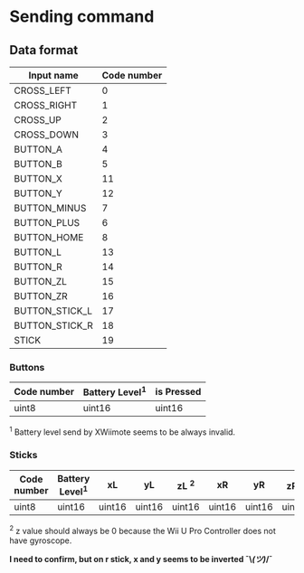  
# Sending command
## Data format

| Input name     | Code number |
|----------------|-------------|
| CROSS_LEFT     | 0           |
| CROSS_RIGHT    | 1           |
| CROSS_UP       | 2           |
| CROSS_DOWN     | 3           |
| BUTTON_A       | 4           |
| BUTTON_B       | 5           |
| BUTTON_X       | 11          |
| BUTTON_Y       | 12          |
| BUTTON_MINUS   | 7           |
| BUTTON_PLUS    | 6           |
| BUTTON_HOME    | 8           |
| BUTTON_L       | 13          |
| BUTTON_R       | 14          |
| BUTTON_ZL      | 15          |
| BUTTON_ZR      | 16          |
| BUTTON_STICK_L | 17          |
| BUTTON_STICK_R | 18          |
| STICK          | 19          |

### Buttons

| Code number | Battery Level<sup>1</sup> | is Pressed |
|-------------|---------------------------|------------|
| uint8       | uint16                    | uint16     |

<sup>1</sup> Battery level send by XWiimote seems to be always invalid.
### Sticks

| Code number | Battery Level<sup>1</sup> | xL     | yL     | zL  <sup>2</sup> | xR     | yR     | zR  <sup>2</sup> |
|-------------|---------------------------|--------|--------|------------------|--------|--------|------------------|
| uint8       | uint16                    | uint16 | uint16 | uint16           | uint16 | uint16 | uint16           |

<sup>2</sup> z value should always be 0 because the Wii U Pro Controller does not have gyroscope.

**I need to confirm, but on r stick, x and y seems to be inverted ¯\\_(ツ)_/¯**
